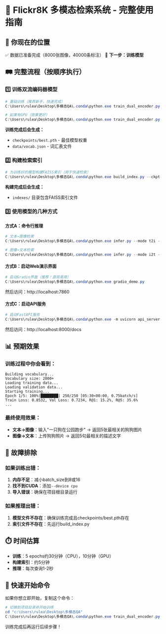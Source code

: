 # 🚀 Flickr8K 多模态检索系统 - 完整使用指南

## 📍 你现在的位置
✅ 数据已准备完成（8000张图像，40000条标注）
🎯 **下一步：训练模型**

## 🛤️ 完整流程（按顺序执行）

### 1️⃣ 训练双流编码器模型
```powershell
# 基础训练（推荐新手，快速完成）
C:\Users\rulea\Desktop\多模态QA\.conda\python.exe train_dual_encoder.py --epochs 5 --batch_size 16 --lr 1e-4 --device cpu

# 如果有GPU（效果更好）
C:\Users\rulea\Desktop\多模态QA\.conda\python.exe train_dual_encoder.py --epochs 20 --batch_size 64 --lr 1e-4 --device cuda
```

**训练完成后会生成：**
- `checkpoints/best.pth` - 最佳模型权重
- `data/vocab.json` - 词汇表文件

### 2️⃣ 构建检索索引
```powershell
# 为训练好的模型构建FAISS索引（用于快速检索）
C:\Users\rulea\Desktop\多模态QA\.conda\python.exe build_index.py --ckpt checkpoints/best.pth --index_dir indexes
```

**构建完成后会生成：**
- `indexes/` 目录包含FAISS索引文件

### 3️⃣ 使用模型的几种方式

#### 方式A：命令行推理
```powershell
# 文本→图像检索
C:\Users\rulea\Desktop\多模态QA\.conda\python.exe infer.py --mode t2i --query "a dog running in the park" --k 5

# 图像→文本检索
C:\Users\rulea\Desktop\多模态QA\.conda\python.exe infer.py --mode i2t --query "data/raw/Flicker8k_Dataset/某张图片.jpg" --k 5
```

#### 方式B：启动Web演示界面
```powershell
# 启动Gradio界面（推荐！直观易用）
C:\Users\rulea\Desktop\多模态QA\.conda\python.exe gradio_demo.py
```
然后访问：http://localhost:7860

#### 方式C：启动API服务
```powershell
# 启动FastAPI服务
C:\Users\rulea\Desktop\多模态QA\.conda\python.exe -m uvicorn api_server:app --host 0.0.0.0 --port 8000
```
然后访问：http://localhost:8000/docs

## 📊 预期效果

### 训练过程中你会看到：
```
Building vocabulary...
Vocabulary size: 2000+
Loading training data...
Loading validation data...
Starting training...
Epoch 1/5: 100%|████████| 250/250 [05:30<00:00, 0.75batch/s]
Train Loss: 0.8532, Val Loss: 0.7234, R@1: 15.2%, R@5: 35.6%
...
```

### 最终使用效果：
- **文本→图像**：输入"一只狗在公园跑步" → 返回5张最相关的狗狗图片
- **图像→文本**：上传狗狗照片 → 返回5句最相关的描述文字

## 🔧 故障排除

### 如果训练出错：
1. **内存不足**：减小batch_size到8或16
2. **找不到CUDA**：添加`--device cpu`
3. **导入错误**：确保在项目根目录运行

### 如果推理出错：
1. **模型文件不存在**：确保训练完成且checkpoints/best.pth存在
2. **索引文件不存在**：先运行build_index.py

## ⏱️ 时间估算

- **训练**：5 epochs约30分钟（CPU），10分钟（GPU）
- **构建索引**：约5分钟
- **推理**：每次查询1-2秒

## 🎯 快速开始命令

如果你想立即开始，复制这个命令：

```powershell
# 切换到项目目录并开始训练
cd "c:\Users\rulea\Desktop\多模态QA"
C:\Users\rulea\Desktop\多模态QA\.conda\python.exe train_dual_encoder.py --epochs 5 --batch_size 16 --lr 1e-4 --device cpu
```

训练完成后再运行后续步骤！

